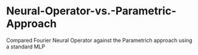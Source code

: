 # Neural-Operator-vs.-Parametric-Approach
Compared Fourier Neural Operator against the Parametrich approach using a standard MLP
